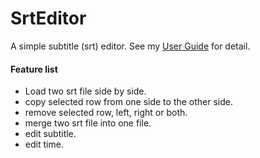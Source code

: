 # SrtEditor

A simple subtitle (srt) editor. See my [User Guide](docs/user_guide.md) for detail.

#### Feature list
- Load two srt file side by side.
- copy selected row from one side to the other side.
- remove selected row, left, right or both.
- merge two srt file into one file.
- edit subtitle.
- edit time.
  
